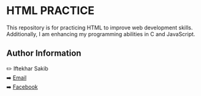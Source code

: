 # HTML PRACTICE
This repository is for practicing HTML to improve web development skills.  
Additionally, I am enhancing my programming abilities in C and JavaScript.
## Author Information
:pencil2: Iftekhar Sakib  
:arrow_right: [Email]( pro.iftekhar@gmail.com)  
:arrow_right: [Facebook](https://www.facebook.com/SAKIB797)

